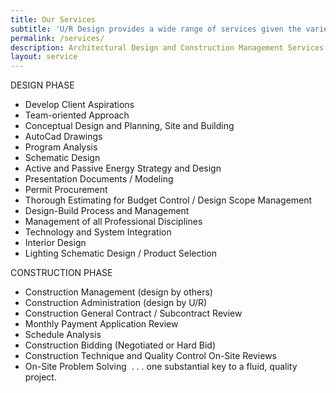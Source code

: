 ```yaml
---
title: Our Services
subtitle: 'U/R Design provides a wide range of services given the varied professional experience from the combination of architectural practice and construction project management. Thus, U/R can guide clients from the conceptual and planning stages of a project through the finishing touches of the construction phase. Here is a list of services that can be rendered'
permalink: /services/
description: Architectural Design and Construction Management Services Colorado
layout: service
---
```



DESIGN PHASE

* Develop Client Aspirations
* Team-oriented Approach
* Conceptual Design and Planning, Site and Building
* AutoCad Drawings
* Program Analysis
* Schematic Design
* Active and Passive Energy Strategy and Design
* Presentation Documents / Modeling
* Permit Procurement
* Thorough Estimating for Budget Control / Design Scope Management
* Design-Build Process and Management
* Management of all Professional Disciplines
* Technology and System Integration
* Interior Design
* Lighting Schematic Design / Product Selection

CONSTRUCTION PHASE

* Construction Management (design by others)
* Construction Administration (design by U/R)
* Construction General Contract / Subcontract Review
* Monthly Payment Application Review
* Schedule Analysis
* Construction Bidding (Negotiated or Hard Bid)
* Construction Technique and Quality Control On-Site Reviews
* On-Site Problem Solving&nbsp; . . . one substantial key to a fluid, quality project.